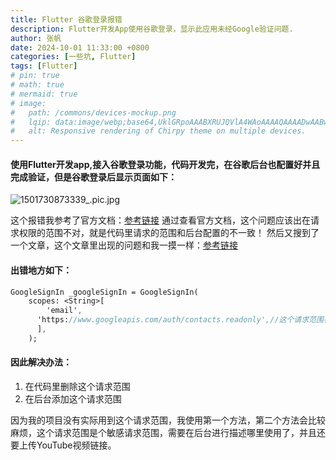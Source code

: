 ```yaml
---
title: Flutter 谷歌登录报错
description: Flutter开发App使用谷歌登录，显示此应用未经Google验证问题.
author: 张帆
date: 2024-10-01 11:33:00 +0800
categories: [一些坑, Flutter]
tags: [Flutter]
# pin: true
# math: true
# mermaid: true
# image:
#   path: /commons/devices-mockup.png
#   lqip: data:image/webp;base64,UklGRpoAAABXRUJQVlA4WAoAAAAQAAAADwAABwAAQUxQSDIAAAARL0AmbZurmr57yyIiqE8oiG0bejIYEQTgqiDA9vqnsUSI6H+oAERp2HZ65qP/VIAWAFZQOCBCAAAA8AEAnQEqEAAIAAVAfCWkAALp8sF8rgRgAP7o9FDvMCkMde9PK7euH5M1m6VWoDXf2FkP3BqV0ZYbO6NA/VFIAAAA
#   alt: Responsive rendering of Chirpy theme on multiple devices.
---
```


#### 使用Flutter开发app,接入谷歌登录功能，代码开发完，在谷歌后台也配置好并且完成验证，但是谷歌登录后显示页面如下：
![1501730873339_.pic.jpg](https://upload-images.jianshu.io/upload_images/14577334-2663649a85a09ee2.jpg?imageMogr2/auto-orient/strip%7CimageView2/2/w/1240)

这个报错我参考了官方文档：[参考链接](https://medium.com/@seulinger/google-oauth-resolving-unverified-app-issue-on-google-cloud-oauth-consent-screen-d1079d53e7be)
通过查看官方文档，这个问题应该出在请求权限的范围不对，就是代码里请求的范围和后台配置的不一致！
然后又搜到了一个文章，这个文章里出现的问题和我一摸一样：[参考链接](https://medium.com/@seulinger/google-oauth-resolving-unverified-app-issue-on-google-cloud-oauth-consent-screen-d1079d53e7be)
#### 出错地方如下：
```sass
GoogleSignIn _googleSignIn = GoogleSignIn(
    scopes: <String>[
        'email',
      'https://www.googleapis.com/auth/contacts.readonly',//这个请求范围在谷歌后台没有配置，所以出错
      ],
    );
```

#### 因此解决办法：
1. 在代码里删除这个请求范围
2. 在后台添加这个请求范围

因为我的项目没有实际用到这个请求范围，我使用第一个方法，第二个方法会比较麻烦，这个请求范围是个敏感请求范围，需要在后台进行描述哪里使用了，并且还要上传YouTube视频链接。